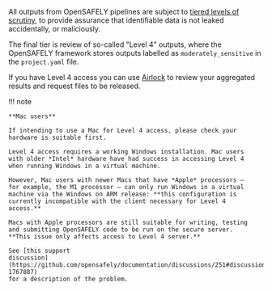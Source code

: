 All outputs from OpenSAFELY pipelines are subject to [tiered levels of scrutiny](security-levels.md), to provide assurance that identifiable data is not leaked accidentally, or maliciously.

The final tier is review of so-called "Level 4" outputs, where the OpenSAFELY framework stores outputs labelled as `moderately_sensitive` in the `project.yaml` file.

If you have Level 4 access you can use [Airlock](outputs/viewing-with-airlock.md) to review your aggregated results and request files to be released.


!!! note

    **Mac users**

    If intending to use a Mac for Level 4 access, please check your
    hardware is suitable first.

    Level 4 access requires a working Windows installation. Mac users
    with older *Intel* hardware have had success in accessing Level 4
    when running Windows in a virtual machine.

    However, Mac users with newer Macs that have *Apple* processors —
    for example, the M1 processor — can only run Windows in a virtual
    machine via the Windows on ARM release: **this configuration is
    currently incompatible with the client necessary for Level 4
    access.**

    Macs with Apple processors are still suitable for writing, testing
    and submitting OpenSAFELY code to be run on the secure server.
    **This issue only affects access to Level 4 server.**

    See [this support
    discussion](https://github.com/opensafely/documentation/discussions/251#discussioncomment-1767887)
    for a description of the problem.
